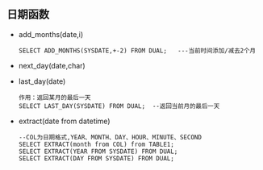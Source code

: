 ## 日期函数

- add_months(date,i)

  ```plsql
  SELECT ADD_MONTHS(SYSDATE,+-2) FROM DUAL;   ---当前时间添加/减去2个月
  ```

- next_day(date,char)

- last_day(date)

  ```plsql
  作用：返回某月的最后一天
  SELECT LAST_DAY(SYSDATE) FROM DUAL;  --返回当前月的最后一天
  ```

- extract(date from datetime)

  ```plsql
  --COL为日期格式,YEAR、MONTH、DAY、HOUR、MINUTE、SECOND
  SELECT EXTRACT(month from COL) from TABLE1;
  SELECT EXTRACT(YEAR FROM SYSDATE) FROM DUAL;
  SELECT EXTRACT(DAY FROM SYSDATE) FROM DUAL;
```
  
  